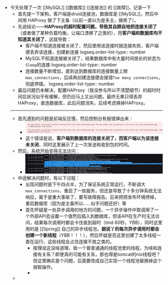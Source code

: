 - 今天处理了一次 [[MySQL]] [[数据库]] [[连接池]] 的 [[故障]]，记录一下
	- 首先提一下架构，客户端是druid连接池，数据库是 [[MySQL]]，然后中间用  HAProxy  做了下主备（以前一直以为是多主，搞笑了）。
	- 先说结论——**HAProxy的超时配置问题，导致其自顾自地把连接关闭了**（或者做了某种负载均衡，让端口漂移了之类的），而**客户端和数据库均不知道其关闭了**，这就导致：
		- 客户端不知道连接被关闭了，然后使用该连接时报连接失败，客户端便丢弃该连接，创建新连接
		  logseq.order-list-type:: number
		- MySQL不知道连接被关闭了，结果数据库中有大量时间很长的状态为`Sleep`的连接
		  logseq.order-list-type:: number
		- 连接数量不断增加，直到达到数据库的连接数量上限 `max_connections`，后续再创建连接便会报错`Too many connections`，彻底停摆。
		  logseq.order-list-type:: number
	- 最后问题仍未解决，配置HAProxy（我没参与所以不清楚细节）的超时时间后状况似乎有缓解，但仍旧马上又出问题。最终无果只得丢弃HAProxy，直连数据库，此后问题消失，后续考虑换掉HAProxy。
	- ---
	- 首先遇到的问题是前端反应慢，然后控制台有报错弹出来：
		- ![image.png](../assets/image_1719053194254_0.png)
		- 这个错误是说，**客户端到数据库的连接关闭了，而客户端以为该连接未关闭**，同时这里展示了上一次发送和收到包的时间。
	- 然后，系统开始变得无法访问：
		- ![dce602ce3da63f6f7230b485c589ccb.png](../assets/dce602ce3da63f6f7230b485c589ccb_1719053738273_0.png)
	- 中途解决问题时，有以下过程：
		- 出现问题时是下午四点半，为了保证系统正常运行，不断调大`max_connections`，重启了一些服务，但还是导致了十多分钟系统无法响应，属于是重大事故了，要写故障报告。后来把预发布环境停掉，重启数据库（因为是主备所以……似乎问题还好）等
		- 首先怀疑是一处异步调用的地方的问题，一个异步操作中取调用了一个外部API去设置一个值然后插入到数据库，但该API在生产时无法访问，结果每次调用时都会卡住直到超时（tmd 60秒，YBB），同时这里用的是 [[Spring]] 自己的异步线程池，**据说丫的每次异步调用时都会创建一个新线程**（YBB！！！），然后怀疑是否这里创建了太多线程一直在运行，这些线程会占住连接不放之类的。
			- 按理说这没啥道理，我一个普普通通的线程池里的线程，为啥和连接有关系？即使真的可能有关系，那也得是tomcat的nio线程吧？但这里确实是个问题，后面要改成自己实现一个线程池替换掉这个弱智操作。
			-
	-